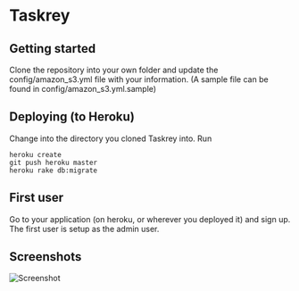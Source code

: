# Taskrey 
## Getting started
Clone the repository into your own folder and update the config/amazon_s3.yml file with your information. (A sample file can be found in config/amazon_s3.yml.sample)

## Deploying (to Heroku)
Change into the directory you cloned Taskrey into. Run
  
    heroku create
    git push heroku master
    heroku rake db:migrate

## First user
Go to your application (on heroku, or wherever you deployed it) and sign up. The first user is setup as the admin user.

## Screenshots
![Screenshot](http://bluescripts.s3-website-us-east-1.amazonaws.com/taskrey/Taskrey-1.png "Screenshot")

